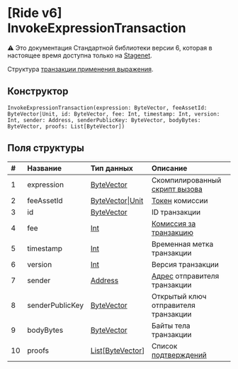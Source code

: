 # [Ride v6] InvokeExpressionTransaction

:warning: Это документация Стандартной библиотеки версии 6, которая в настоящее время доступна только на [Stagenet](/ru/blockchain/blockchain-network/).

Структура [транзакции применения выражения](/ru/blockchain/transaction-type/invoke-expression-transaction).

## Конструктор

```ride
InvokeExpressionTransaction(expression: ByteVector, feeAssetId: ByteVector|Unit, id: ByteVector, fee: Int, timestamp: Int, version: Int, sender: Address, senderPublicKey: ByteVector, bodyBytes: ByteVector, proofs: List[ByteVector])
```

## Поля структуры

| # | Название | Тип данных | Описание |
| :--- | :--- | :--- | :--- |
| 1 | expression | [ByteVector](/ru/ride/data-types/byte-vector) | Скомпилированный [скрипт вызова](/ru/ride/v6/script/call-script) |
| 2 | feeAssetId | [ByteVector](/ru/ride/data-types/byte-vector)&#124;[Unit](/ru/ride/data-types/unit) | [Токен](/ru/blockchain/token/) комиссии |
| 3 | id | [ByteVector](/ru/ride/data-types/byte-vector) | ID транзакции |
| 4 | fee | [Int](/ru/ride/data-types/int) | [Комиссия за транзакцию](/ru/blockchain/transaction/transaction-fee) |
| 5 | timestamp | [Int](/ru/ride/data-types/int) | Временная метка транзакции |
| 6 | version | [Int](/ru/ride/data-types/int) | Версия транзакции |
| 7 | sender | [Address](/ru/ride/structures/common-structures/address) | [Адрес](/ru/blockchain/account/address) отправителя транзакции |
| 8 | senderPublicKey | [ByteVector](/ru/ride/data-types/byte-vector) | Открытый ключ отправителя транзакции |
| 9 | bodyBytes | [ByteVector](/ru/ride/data-types/byte-vector) | Байты тела транзакции |
| 10 | proofs | [List](/ru/ride/data-types/list)[[ByteVector](/ru/ride/data-types/byte-vector)] | Список [подтверждений](/ru/blockchain/transaction/transaction-proof) |
